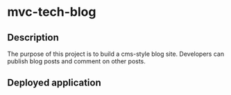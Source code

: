 # mvc-tech-blog

## Description
The purpose of this project is to build a cms-style blog site.  Developers can publish blog posts and comment on other posts.

## Deployed application
